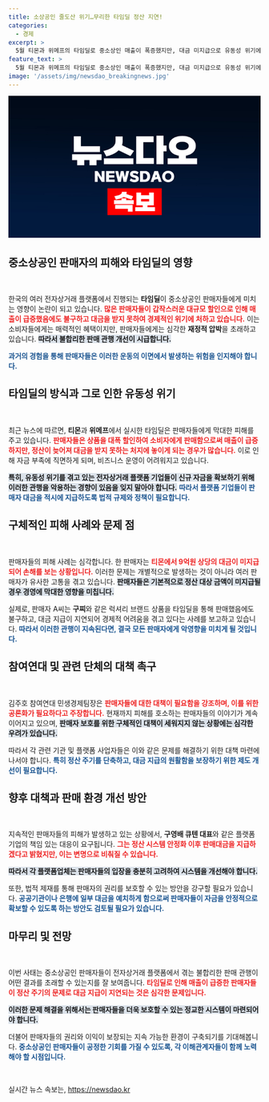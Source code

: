 ```yaml
---
title: 소상공인 줄도산 위기…무리한 타임딜 정산 지연!
categories:
  - 경제
excerpt: >
  5월 티몬과 위메프의 타임딜로 중소상인 매출이 폭증했지만, 대금 미지급으로 유동성 위기에 처했다. 피해자들이 기자회견을 열고 불합리한 판매 관행 개선을 촉구하는 가운데, 업체들의 경영이 심각한 위협에 직면했다.
feature_text: >
  5월 티몬과 위메프의 타임딜로 중소상인 매출이 폭증했지만, 대금 미지급으로 유동성 위기에 처했다. 피해자들이 기자회견을 열고 불합리한 판매 관행 개선을 촉구하는 가운데, 업체들의 경영이 심각한 위협에 직면했다.
image: '/assets/img/newsdao_breakingnews.jpg'
---
```


<p><img src="/assets/img/newsdao_breakingnews.jpg" alt="firstkoreanews 속보" /></p>

<h2 data-ke-size="size26">중소상공인 판매자의 피해와 타임딜의 영향</h2>

<p data-ke-size="size16">&nbsp;</p>

<p>한국의 여러 전자상거래 플랫폼에서 진행되는 <b>타임딜</b>이 중소상공인 판매자들에게 미치는 영향이 논란이 되고 있습니다. <b><span style="color: #ee2323;">많은 판매자들이 갑작스러운 대규모 할인으로 인해 매출이 급증했음에도 불구하고 대금을 받지 못하여 경제적인 위기에 처하고 있습니다.</span></b> 이는 소비자들에게는 매력적인 혜택이지만, 판매자들에게는 심각한 <b>재정적 압박</b>을 초래하고 있습니다. <b><span style="background-color: #21538527;">따라서 불합리한 판매 관행 개선이 시급합니다.</span></b> </p>

<p><b><span style="color: #1a5490;">과거의 경험을 통해 판매자들은 이러한 운동의 이면에서 발생하는 위험을 인지해야 합니다.</span></b> </p>

<h2 data-ke-size="size26">타임딜의 방식과 그로 인한 유동성 위기</h2>

<p data-ke-size="size16">&nbsp;</p>

<p>최근 뉴스에 따르면, <b>티몬</b>과 <b>위메프</b>에서 실시한 타임딜은 판매자들에게 막대한 피해를 주고 있습니다. <b><span style="color: #ee2323;">판매자들은 상품을 대폭 할인하여 소비자에게 판매함으로써 매출이 급증하지만, 정산이 늦어져 대금을 받지 못하는 처지에 놓이게 되는 경우가 많습니다.</span></b> 이로 인해 자금 부족에 직면하게 되며, 비즈니스 운영이 어려워지고 있습니다. </p>

<p><b><span style="background-color: #21538527;">특히, 유동성 위기를 겪고 있는 전자상거래 플랫폼 기업들이 신규 자금을 확보하기 위해 이러한 관행을 악용하는 경향이 있음을 잊지 말아야 합니다.</span></b> <b><span style="color: #1a5490;">따라서 플랫폼 기업들이 판매자 대금을 적시에 지급하도록 법적 규제와 정책이 필요합니다.</span></b> </p>

<h2 data-ke-size="size26">구체적인 피해 사례와 문제 점</h2>

<p data-ke-size="size16">&nbsp;</p>

<p>판매자들의 피해 사례는 심각합니다. 한 판매자는 <b><span style="color: #ee2323;">티몬에서 9억원 상당의 대금이 미지급되어 손해를 보는 상황입니다.</span></b> 이러한 문제는 개별적으로 발생하는 것이 아니라 여러 판매자가 유사한 고통을 겪고 있습니다. <b><span style="background-color: #21538527;">판매자들은 기본적으로 정산 대상 금액이 미지급될 경우 경영에 막대한 영향을 미칩니다.</span></b> </p>

<p>실제로, 판매자 A씨는 <b>구찌</b>와 같은 럭셔리 브랜드 상품을 타임딜을 통해 판매했음에도 불구하고, 대금 지급이 지연되어 경제적 어려움을 겪고 있다는 사례를 보고하고 있습니다. <b><span style="color: #1a5490;">따라서 이러한 관행이 지속된다면, 결국 모든 판매자에게 악영향을 미치게 될 것입니다.</span></b> </p>

<h2 data-ke-size="size26">참여연대 및 관련 단체의 대책 촉구</h2>

<p data-ke-size="size16">&nbsp;</p>

<p>김주호 참여연대 민생경제팀장은 <b><span style="color: #ee2323;">판매자들에 대한 대책이 필요함을 강조하며, 이를 위한 공론화가 필요하다고 주장합니다.</span></b> 현재까지 피해를 호소하는 판매자들의 이야기가 계속 이어지고 있으며, <b><span style="background-color: #21538527;">판매자 보호를 위한 구체적인 대책이 세워지지 않는 상황에는 심각한 우려가 있습니다.</span></b> </p>

<p>따라서 각 관련 기관 및 플랫폼 사업자들은 이와 같은 문제를 해결하기 위한 대책 마련에 나서야 합니다. <b><span style="color: #1a5490;">특히 정산 주기를 단축하고, 대금 지급의 원활함을 보장하기 위한 제도 개선이 필요합니다.</span></b> </p>

<h2 data-ke-size="size26">향후 대책과 판매 환경 개선 방안</h2>

<p data-ke-size="size16">&nbsp;</p>

<p>지속적인 판매자들의 피해가 발생하고 있는 상황에서, <b>구영배 큐텐 대표</b>와 같은 플랫폼 기업의 책임 있는 대응이 요구됩니다. <b><span style="color: #ee2323;">그는 정산 시스템 안정화 이후 판매대금을 지급하겠다고 밝혔지만, 이는 변명으로 비춰질 수 있습니다.</span></b> </p>

<p><b><span style="background-color: #21538527;">따라서 각 플랫폼업체는 판매자들의 입장을 충분히 고려하여 시스템을 개선해야 합니다.</span></b> </p>

<p>또한, 법적 제재를 통해 판매자의 권리를 보호할 수 있는 방안을 강구할 필요가 있습니다. <b><span style="color: #1a5490;">공공기관이나 은행에 일부 대금을 예치하게 함으로써 판매자들이 자금을 안정적으로 확보할 수 있도록 하는 방안도 검토될 필요가 있습니다.</span></b> </p>

<h2 data-ke-size="size26">마무리 및 전망</h2>

<p data-ke-size="size16">&nbsp;</p>

<p>이번 사태는 중소상공인 판매자들이 전자상거래 플랫폼에서 겪는 불합리한 판매 관행이 어떤 결과를 초래할 수 있는지를 잘 보여줍니다. <b><span style="color: #ee2323;">타임딜로 인해 매출이 급증한 판매자들이 정산 주기의 문제로 대금 지급이 지연되는 것은 심각한 문제입니다.</span></b> </p>

<p><b><span style="background-color: #21538527;">이러한 문제 해결을 위해서는 판매자들을 더욱 보호할 수 있는 정교한 시스템이 마련되어야 합니다.</span></b> </p>

<p>더불어 판매자들의 권리와 이익이 보장되는 지속 가능한 환경이 구축되기를 기대해봅니다. <b><span style="color: #1a5490;">중소상공인 판매자들이 공정한 기회를 가질 수 있도록, 각 이해관계자들이 함께 노력해야 할 시점입니다.</span></b> </p>

<p data-ke-size="size16">&nbsp;</p>
실시간 뉴스 속보는, <a href="https://newsdao.kr" rel="dofollow">https://newsdao.kr</a>



